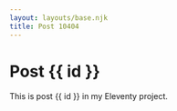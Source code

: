 ```yaml
---
layout: layouts/base.njk
title: Post 10404
---
```


# Post {{ id }}

This is post {{ id }} in my Eleventy project.
